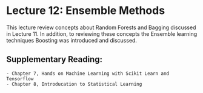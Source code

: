 # Lecture 12: Ensemble Methods

This lecture review concepts about Random Forests and Bagging discussed in Lecture 11. In addition, to reviewing these concepts the Ensemble learning techniques Boosting was introduced and discussed.

## Supplementary Reading:
    - Chapter 7, Hands on Machine Learning with Scikit Learn and Tensorflow
    - Chapter 8, Introducation to Statistical Learning